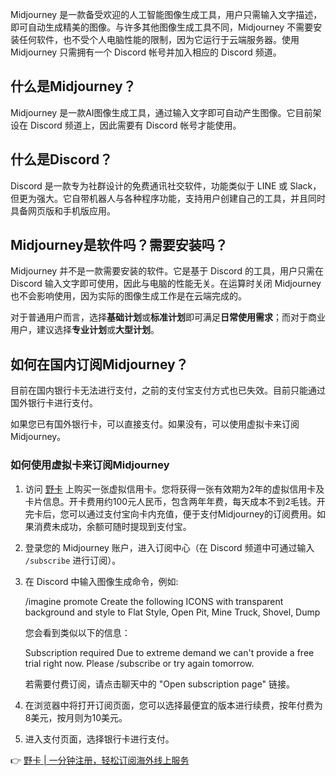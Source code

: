 Midjourney 是一款备受欢迎的人工智能图像生成工具，用户只需输入文字描述，即可自动生成精美的图像。与许多其他图像生成工具不同，Midjourney 不需要安装任何软件，也不受个人电脑性能的限制，因为它运行于云端服务器。使用 Midjourney 只需拥有一个 Discord 帐号并加入相应的 Discord 频道。

## 什么是Midjourney？

Midjourney 是一款AI图像生成工具，通过输入文字即可自动产生图像。它目前架设在 Discord 频道上，因此需要有 Discord 帐号才能使用。

## 什么是Discord？

Discord 是一款专为社群设计的免费通讯社交软件，功能类似于 LINE 或 Slack，但更为强大。它自带机器人与各种程序功能，支持用户创建自己的工具，并且同时具备网页版和手机版应用。

## Midjourney是软件吗？需要安装吗？

Midjourney 并不是一款需要安装的软件。它是基于 Discord 的工具，用户只需在 Discord 输入文字即可使用，因此与电脑的性能无关。在运算时关闭 Midjourney 也不会影响使用，因为实际的图像生成工作是在云端完成的。

对于普通用户而言，选择**基础计划**或**标准计划**即可满足**日常使用需求**；而对于商业用户，建议选择**专业计划**或**大型计划**。

## 如何在国内订阅Midjourney？

目前在国内银行卡无法进行支付，之前的支付宝支付方式也已失效。目前只能通过国外银行卡进行支付。 

如果您已有国外银行卡，可以直接支付。如果没有，可以使用虚拟卡来订阅Midjourney。

### 如何使用虚拟卡来订阅Midjourney

1. 访问 [野卡](https://bit.ly/bewildcard) 上购买一张虚拟信用卡。您将获得一张有效期为2年的虚拟信用卡及卡片信息。开卡费用约100元人民币，包含两年年费，每天成本不到2毛钱。开完卡后，您可以通过支付宝向卡内充值，便于支付Midjourney的订阅费用。如果消费未成功，余额可随时提现到支付宝。

2. 登录您的 Midjourney 账户，进入订阅中心（在 Discord 频道中可通过输入 `/subscribe` 进行订阅）。

3. 在 Discord 中输入图像生成命令，例如:

   
   /imagine promote Create the following ICONS with transparent background and style to Flat Style, Open Pit, Mine Truck, Shovel, Dump
   

   您会看到类似以下的信息：

   
   Subscription required Due to extreme demand we can't provide a free trial right now. Please /subscribe or try again tomorrow.
   

   若需要付费订阅，请点击聊天中的 "Open subscription page" 链接。

4. 在浏览器中将打开订阅页面，您可以选择最便宜的版本进行续费，按年付费为8美元，按月则为10美元。

5. 进入支付页面，选择银行卡进行支付。

👉 [野卡 | 一分钟注册，轻松订阅海外线上服务](https://bit.ly/bewildcard)